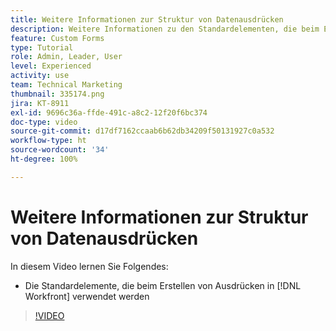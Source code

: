 ```yaml
---
title: Weitere Informationen zur Struktur von Datenausdrücken
description: Weitere Informationen zu den Standardelementen, die beim Erstellen von Ausdrücken in Adobe verwendet werden [!DNL Workfront].
feature: Custom Forms
type: Tutorial
role: Admin, Leader, User
level: Experienced
activity: use
team: Technical Marketing
thumbnail: 335174.png
jira: KT-8911
exl-id: 9696c36a-ffde-491c-a8c2-12f20f6bc374
doc-type: video
source-git-commit: d17df7162ccaab6b62db34209f50131927c0a532
workflow-type: ht
source-wordcount: '34'
ht-degree: 100%

---
```


# Weitere Informationen zur Struktur von Datenausdrücken

In diesem Video lernen Sie Folgendes:

* Die Standardelemente, die beim Erstellen von Ausdrücken in [!DNL Workfront] verwendet werden

>[!VIDEO](https://video.tv.adobe.com/v/335174/?quality=12&learn=on&enablevpops)
